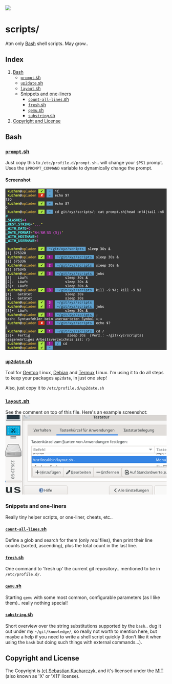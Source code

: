 <img src="https://kekse.biz/php/count.php?draw&override=github:scripts&fg=120,130,40&size=48&v=16" />

# scripts/
Atm only [Bash](#bash) shell scripts. May grow..

## Index
1. [Bash](#bash)
	* [`prompt`.sh](#promptsh)
	* [`up2date`.sh](#up2datesh)
    * [`layout`.sh](#layoutsh)
    * [Snippets and one-liners](#snippets-and-one-liners)
        * [`count-all-lines`.sh](#count-all-linessh)
        * [`fresh`.sh](#freshsh)
        * [`qemu`.sh](#qemush)
        * [`substring`.sh](#substringsh)
3. [Copyright and License](#copyright-and-license)

## Bash

### [`prompt`.sh](bash/prompt.sh)
Just copy this to `/etc/profile.d/prompt.sh`.. will change your `$PS1` prompt.
Uses the `$PROMPT_COMMAND` variable to dynamically change the prompt.

#### Screenshot
![$PS1](docs/prompt.sh.png)

### [`up2date`.sh](bash/up2date.sh)
Tool for [Gentoo](https://gentoo.org/) Linux, [Debian](https://debian.org/) and [Termux](https://termux.dev/) Linux.
I'm using it to do all steps to keep your packages `up2date`, in just one step!

Also, just copy it to `/etc/profile.d/up2date.sh`

### [`layout`.sh](bash/layout.sh)
See the comment on top of this file. Here's an example screenshot: ![layout.sh](docs/layout.sh.png)

### Snippets and one-liners
Really tiny helper scripts, or one-liner, cheats, etc..

#### [`count-all-lines`.sh](snippets/count-all-lines.sh)
Define a glob and search for them (only _real_ files), then print their line counts (sorted, ascending),
plus the total count in the last line.

#### [`fresh`.sh](snippets/fresh.sh)
One command to 'fresh up' the current git repository.. mentioned to be in `/etc/profile.d/`.

#### [`qemu`.sh](snippets/qemu.sh)
Starting `qemu` with some most common, configurable parameters (as I like them).. really nothing special!

#### [`substring`.sh](dunno/substring.sh)
Short overview over the string substitutions supported by the `bash`.. dug it out under my `~/git/knowledge/`,
so really not worth to mention here, but maybe a help if you need to write a shell script quickly (I don't
like it when using the `bash` but doing such things with external commands...).

## Copyright and License
The Copyright is [(c) Sebastian Kucharczyk](./COPYRIGHT.txt),
and it's licensed under the [MIT](./LICENSE.txt) (also known as 'X' or 'X11' license).

